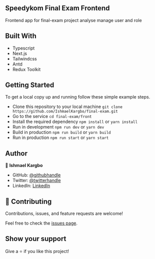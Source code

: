 ## Speedykom Final Exam Frontend

Frontend app for final-exam project analyse manage user and role

## Built With

- Typescript
- Next.js
- Tailwindcss
- Antd
- Redux Toolkit

## Getting Started

To get a local copy up and running follow these simple example steps.

- Clone this repository to your local machine
  `git clone https://github.com/IshmaelKargbo/final-exam.git`
- Go to the service
  `cd final-exam/front`
- Install the required dependency
  `npm install` or `yarn install`
- Run in development
  `npm run dev` or `yarn dev`
- Build in production
  `npm run build` or `yarn build`
- Run in production
  `npm run start` or `yarn start`

## Author

👤 **Ishmael Kargbo**

- GitHub: [@githubhandle](https://github.com/ishmaelkargbo)
- Twitter: [@twitterhandle](https://twitter.com/ishodev)
- LinkedIn: [LinkedIn](https://www.linkedin.com/in/ishmael-kargbo-503660169)

## 🤝 Contributing

Contributions, issues, and feature requests are welcome!

Feel free to check the [issues page](https://github.com/IshmaelKargbo/fix-exam/issues).

## Show your support

Give a ⭐️ if you like this project!
